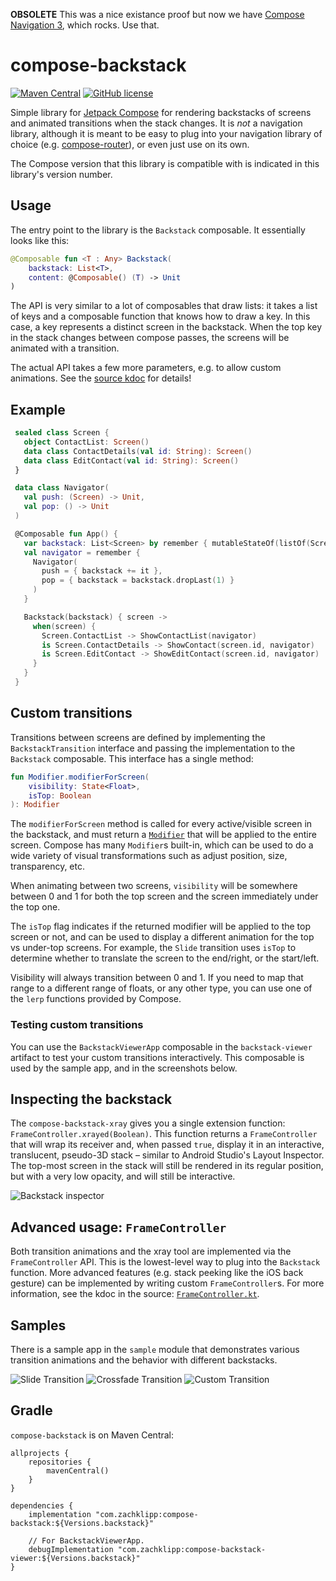 **OBSOLETE**
This was a nice existance proof but now we have [Compose Navigation 3](https://developer.android.com/guide/navigation/navigation-3), which rocks. Use that.

# compose-backstack
[![Maven Central](https://img.shields.io/maven-central/v/com.zachklipp/compose-backstack.svg?label=Maven%20Central)](https://search.maven.org/search?q=g:com.zachklipp%20a:compose-backstack)
[![GitHub license](https://img.shields.io/badge/license-Apache%20License%202.0-blue.svg?style=flat)](https://www.apache.org/licenses/LICENSE-2.0)

Simple library for [Jetpack Compose](https://developer.android.com/jetpack/compose) for rendering
backstacks of screens and animated transitions when the stack changes. It is _not_ a navigation
library, although it is meant to be easy to plug into your navigation library of choice
(e.g. [compose-router](https://github.com/zsoltk/compose-router)), or even just use on its own.

The Compose version that this library is compatible with is indicated in this library's version
number.

## Usage

The entry point to the library is the `Backstack` composable. It essentially looks like this:

```kotlin
@Composable fun <T : Any> Backstack(
    backstack: List<T>,
    content: @Composable() (T) -> Unit
)
```

The API is very similar to a lot of composables that draw lists: it takes a list of keys and a
composable function that knows how to draw a key. In this case, a key represents a distinct screen
in the backstack. When the top key in the stack changes between compose passes, the screens will
be animated with a transition.

The actual API takes a few more parameters, e.g. to allow custom animations. See the
[source kdoc](compose-backstack/src/main/java/com/zachklipp/compose/backstack/Backstack.kt) for
details!

## Example

```kotlin
 sealed class Screen {
   object ContactList: Screen()
   data class ContactDetails(val id: String): Screen()
   data class EditContact(val id: String): Screen()
 }

 data class Navigator(
   val push: (Screen) -> Unit,
   val pop: () -> Unit
 )

 @Composable fun App() {
   var backstack: List<Screen> by remember { mutableStateOf(listOf(Screen.ContactList)) }
   val navigator = remember {
     Navigator(
       push = { backstack += it },
       pop = { backstack = backstack.dropLast(1) }
     )
   }

   Backstack(backstack) { screen ->
     when(screen) {
       Screen.ContactList -> ShowContactList(navigator)
       is Screen.ContactDetails -> ShowContact(screen.id, navigator)
       is Screen.EditContact -> ShowEditContact(screen.id, navigator)
     }
   }
 }
```

## Custom transitions

Transitions between screens are defined by implementing the `BackstackTransition` interface and
passing the implementation to the `Backstack` composable. This interface has a single method:

```kotlin
fun Modifier.modifierForScreen(
    visibility: State<Float>,
    isTop: Boolean
): Modifier
```

The `modifierForScreen` method is called for every active/visible screen in the backstack, and must return a [`Modifier`](https://developer.android.com/reference/kotlin/androidx/ui/core/Modifier)
that will be applied to the entire screen. Compose has many `Modifier`s built-in, which can be used
to do a wide variety of visual transformations such as adjust position, size, transparency, etc.

When animating between two screens, `visibility` will be somewhere
between 0 and 1 for both the top screen and the screen immediately under the top one.

The `isTop` flag indicates if the returned modifier will be applied to the top screen or not, and
can be used to display a different animation for the top vs under-top screens. For example, the
`Slide` transition uses `isTop` to determine whether to translate the screen to the end/right, or
the start/left.

Visibility will always transition between 0 and 1. If you need to map that range to a different
range of floats, or any other type, you can use one of the `lerp` functions provided by Compose.

### Testing custom transitions

You can use the `BackstackViewerApp` composable in the `backstack-viewer` artifact to test your
custom transitions interactively. This composable is used by the sample app, and in the screenshots
below.

## Inspecting the backstack

The `compose-backstack-xray` gives you a single extension function: `FrameController.xrayed(Boolean)`. This function returns a `FrameController` that will wrap its receiver and, when passed `true`, display it in an interactive, translucent, pseudo-3D stack – similar to Android Studio's Layout Inspector.
The top-most screen in the stack will still
be rendered in its regular position, but with a very low opacity, and will still be interactive.

![Backstack inspector](.images/inspector.gif)

## Advanced usage: `FrameController`

Both transition animations and the xray tool are implemented via the `FrameController` API. This is the lowest-level way to plug into the `Backstack` function. More advanced features (e.g. stack peeking like the iOS back gesture) can be implemented by writing custom `FrameController`s. For more information, see the kdoc in the source: [`FrameController.kt`](compose-backstack/src/main/java/com/zachklipp/compose/backstack/FrameController.kt).

## Samples

There is a sample app in the `sample` module that demonstrates various transition animations and
the behavior with different backstacks.

![Slide Transition](.images/sample-slide.gif)
![Crossfade Transition](.images/sample-crossfade.gif)
![Custom Transition](.images/sample-custom.gif)

## Gradle

`compose-backstack` is on Maven Central:

```
allprojects {
    repositories {
        mavenCentral()
    }
}

dependencies {
    implementation "com.zachklipp:compose-backstack:${Versions.backstack}"

    // For BackstackViewerApp.
    debugImplementation "com.zachklipp:compose-backstack-viewer:${Versions.backstack}"
}
```
